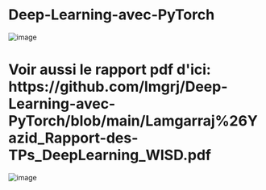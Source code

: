 # Deep-Learning-avec-PyTorch


![image](https://user-images.githubusercontent.com/54851310/165285665-9a75c472-f0cf-4bd6-abff-c2ce038a747d.png)



<h1>Voir aussi le rapport pdf d'ici: https://github.com/lmgrj/Deep-Learning-avec-PyTorch/blob/main/Lamgarraj%26Yazid_Rapport-des-TPs_DeepLearning_WISD.pdf </h1>


![image](https://user-images.githubusercontent.com/54851310/167033476-ea32e076-8028-4030-823d-1e967c856d6b.png)

